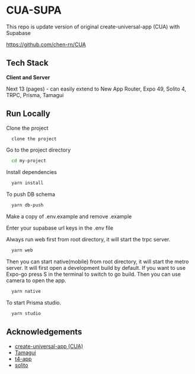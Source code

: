 
# CUA-SUPA

This repo is update version of original create-universal-app (CUA) with Supabase


https://github.com/chen-rn/CUA
## Tech Stack

**Client and Server** 

Next 13 (pages) - can easily extend to New App Router,
Expo 49,
Solito 4,
TRPC,
Prisma,
Tamagui



## Run Locally

Clone the project

```bash
  clone the project
```

Go to the project directory

```bash
  cd my-project
```

Install dependencies

```bash
  yarn install
```

To push DB schema

```bash
  yarn db-push
```

Make a copy of .env.example and remove .example

Enter your supabase url keys in the .env file

Always run web first from root directory, it will start the trpc server.

```bash
  yarn web
```

Then you can start native(mobile) from root directory, it will start the metro server. It will first open a development build by default. If you want to use Expo-go press S in the terminal to switch to go build. Then you can use camera to open the app.

```bash
  yarn native
```

To start Prisma studio.

```bash
  yarn studio
```
## Acknowledgements

 - [create-universal-app (CUA)](https://github.com/chen-rn/CUA)
 - [Tamagui](https://github.com/tamagui/tamagui)
 - [t4-app](https://github.com/timothymiller/t4-app)
 - [solito](https://github.com/nandorojo/solito)
